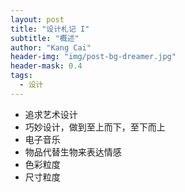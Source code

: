 ```yaml
---
layout: post
title: "设计札记 I"
subtitle: "概述"
author: "Kang Cai"
header-img: "img/post-bg-dreamer.jpg"
header-mask: 0.4
tags:
  - 设计
---
```


* 追求艺术设计
* 巧妙设计，做到至上而下，至下而上
* 电子音乐
* 物品代替生物来表达情感
* 色彩粒度
* 尺寸粒度